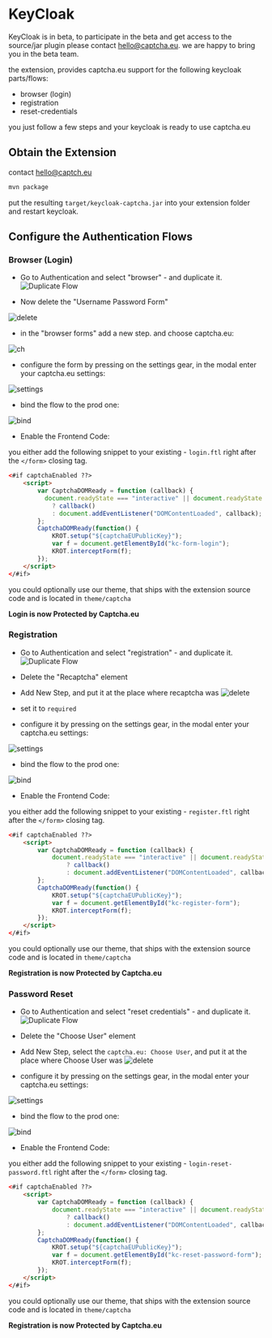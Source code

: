 # KeyCloak

KeyCloak is in beta, to participate in the beta and get access to the source/jar plugin please contact hello@captcha.eu. we are happy to bring you in the beta team.

the extension, provides captcha.eu support for the following keycloak parts/flows:

- browser (login)
- registration
- reset-credentials

you just follow a few steps and your keycloak is ready to use captcha.eu

## Obtain the Extension

contact hello@captch.eu

```sh
mvn package
```

put the resulting `target/keycloak-captcha.jar` into your extension folder and restart keycloak.

## Configure the Authentication Flows

### Browser (Login)

- Go to Authentication and select "browser" - and duplicate it.
  ![Duplicate Flow](files/keycloak/keycloak-duplicate-browser.png)

- Now delete the "Username Password Form"

![delete](files/keycloak/keycloak-browser-delete-username-password-form.png)

- in the "browser forms" add a new step. and choose captcha.eu:

![ch](files/keycloak/keycloak-browser-add-form.png)

- configure the form by pressing on the settings gear, in the modal enter your captcha.eu settings:

![settings](files/keycloak/keycloak-browser-settings.png)

- bind the flow to the prod one:

![bind](files/keycloak/keycloak-browser-bind.png)

- Enable the Frontend Code:

you either add the following snippet to your existing - `login.ftl`
right after the `</form>` closing tag.

```html
<#if captchaEnabled ??>
    <script>
        var CaptchaDOMReady = function (callback) {
          document.readyState === "interactive" || document.readyState === "complete"
            ? callback()
            : document.addEventListener("DOMContentLoaded", callback);
        };
        CaptchaDOMReady(function() {
            KROT.setup("${captchaEUPublicKey}");
            var f = document.getElementById("kc-form-login");
            KROT.interceptForm(f);
        });
    </script>
</#if>
```

you could optionally use our theme, that ships with the extension source code and is located in `theme/captcha`

**Login is now Protected by Captcha.eu**


### Registration

- Go to Authentication and select "registration" - and duplicate it.
  ![Duplicate Flow](files/keycloak/keycloak-duplicate-browser.png)

- Delete the "Recaptcha" element
- Add New Step, and put it at the place where recaptcha was
![delete](files/keycloak/keycloak-registration-add-captcha.png)

- set it to `required`
- configure it by pressing on the settings gear, in the modal enter your captcha.eu settings:

![settings](files/keycloak/keycloak-browser-settings.png)

- bind the flow to the prod one:

![bind](files/keycloak/keycloak-browser-bind.png)

- Enable the Frontend Code:

you either add the following snippet to your existing - `register.ftl`
right after the `</form>` closing tag.

```html
<#if captchaEnabled ??>
    <script>
        var CaptchaDOMReady = function (callback) {
            document.readyState === "interactive" || document.readyState === "complete"
                ? callback()
                : document.addEventListener("DOMContentLoaded", callback);
        };
        CaptchaDOMReady(function() {
            KROT.setup("${captchaEUPublicKey}");
            var f = document.getElementById("kc-register-form");
            KROT.interceptForm(f);
        });
    </script>
</#if>
```

you could optionally use our theme, that ships with the extension source code and is located in `theme/captcha`

**Registration is now Protected by Captcha.eu**


### Password Reset

- Go to Authentication and select "reset credentials" - and duplicate it.
  ![Duplicate Flow](files/keycloak/keycloak-duplicate-browser.png)

- Delete the "Choose User" element
- Add New Step, select the `captcha.eu: Choose User`, and put it at the place where Choose User was
![delete](files/keycloak/keycloak-reset-credenitals.png)

- configure it by pressing on the settings gear, in the modal enter your captcha.eu settings:

![settings](files/keycloak/keycloak-browser-settings.png)

- bind the flow to the prod one:

![bind](files/keycloak/keycloak-browser-bind.png)

- Enable the Frontend Code:

you either add the following snippet to your existing - `login-reset-password.ftl`
right after the `</form>` closing tag.

```html
<#if captchaEnabled ??>
    <script>
        var CaptchaDOMReady = function (callback) {
            document.readyState === "interactive" || document.readyState === "complete"
                ? callback()
                : document.addEventListener("DOMContentLoaded", callback);
        };
        CaptchaDOMReady(function() {
            KROT.setup("${captchaEUPublicKey}");
            var f = document.getElementById("kc-reset-password-form");
            KROT.interceptForm(f);
        });
    </script>
</#if>
```

you could optionally use our theme, that ships with the extension source code and is located in `theme/captcha`

**Registration is now Protected by Captcha.eu**
